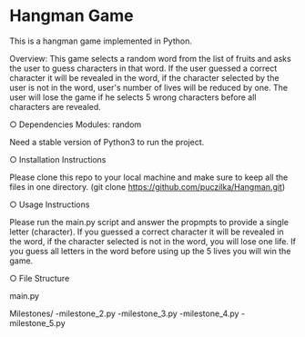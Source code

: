# Hangman Game

This is a hangman game implemented in Python. 

Overview: This game selects a random word from the list of fruits and asks the user to guess characters in that word. If the user guessed a correct character it will be revealed in the word, if the character selected by the user is not in the word, user's number of lives will be reduced by one. The user will lose the game if he selects 5 wrong characters before all characters are revealed.

○ Dependencies
Modules: random

Need a stable version of Python3 to run the project.

○ Installation Instructions

Please clone this repo to your local machine and make sure to keep all the files in one directory. (git
clone <https://github.com/puczilka/Hangman.git>) 

○ Usage Instructions

Please run the main.py script and answer the propmpts to provide a single letter (character). If you  guessed a correct character it will be revealed in the word, if the character selected is not in the word, you will lose one life. 
If you guess all letters in the word before using up the 5 lives you will win the game.


○ File Structure

main.py

Milestones/
-milestone_2.py
-milestone_3.py
-milestone_4.py
-milestone_5.py
